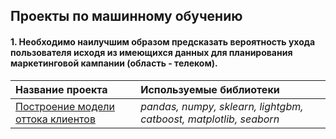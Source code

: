 ## Проекты по машинному обучению

#### 1. Необходимо наилучшим образом предсказать вероятность ухода пользователя исходя из имеющихся данных для планирования маркетинговой кампании (область - телеком). 
| Название проекта | Используемые библиотеки | 
| :---------------------- |  :---------------------- |
| [Построение модели оттока клиентов](https://github.com/svotyakov/Yandex.Practium/blob/main/Machine_learning_predictions/RandomForestClassifier%20VS%20CatBoost%20%26%20LGBM.ipynb) | *pandas, numpy, sklearn, lightgbm, catboost, matplotlib, seaborn* |
